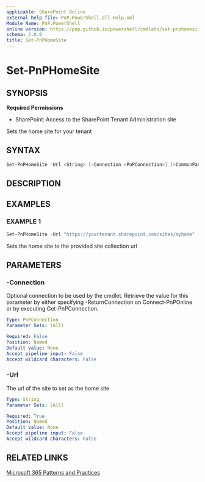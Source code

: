 ```yaml
---
applicable: SharePoint Online
external help file: PnP.PowerShell.dll-Help.xml
Module Name: PnP.PowerShell
online version: https://pnp.github.io/powershell/cmdlets/set-pnphomesite
schema: 2.0.0
title: Set-PnPHomeSite
---
```


# Set-PnPHomeSite

## SYNOPSIS

**Required Permissions**

* SharePoint: Access to the SharePoint Tenant Administration site

Sets the home site for your tenant

## SYNTAX

```powershell
Set-PnPHomeSite -Url <String> [-Connection <PnPConnection>] [<CommonParameters>]
```

## DESCRIPTION

## EXAMPLES

### EXAMPLE 1
```powershell
Set-PnPHomeSite -Url "https://yourtenant.sharepoint.com/sites/myhome"
```

Sets the home site to the provided site collection url

## PARAMETERS

### -Connection
Optional connection to be used by the cmdlet. Retrieve the value for this parameter by either specifying -ReturnConnection on Connect-PnPOnline or by executing Get-PnPConnection.

```yaml
Type: PnPConnection
Parameter Sets: (All)

Required: False
Position: Named
Default value: None
Accept pipeline input: False
Accept wildcard characters: False
```

### -Url
The url of the site to set as the home site

```yaml
Type: String
Parameter Sets: (All)

Required: True
Position: Named
Default value: None
Accept pipeline input: False
Accept wildcard characters: False
```

## RELATED LINKS

[Microsoft 365 Patterns and Practices](https://aka.ms/m365pnp)